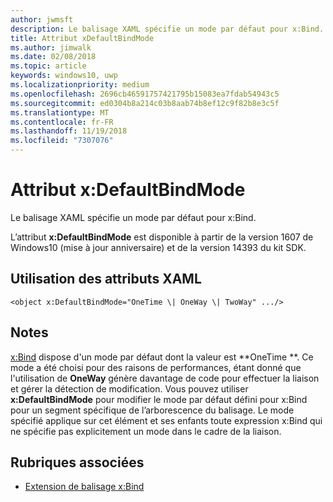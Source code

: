 ```yaml
---
author: jwmsft
description: Le balisage XAML spécifie un mode par défaut pour x:Bind.
title: Attribut xDefaultBindMode
ms.author: jimwalk
ms.date: 02/08/2018
ms.topic: article
keywords: windows10, uwp
ms.localizationpriority: medium
ms.openlocfilehash: 2696cb46591757421795b15083ea7fdab54943c5
ms.sourcegitcommit: ed0304b8a214c03b8aab74b8ef12c9f82b8e3c5f
ms.translationtype: MT
ms.contentlocale: fr-FR
ms.lasthandoff: 11/19/2018
ms.locfileid: "7307076"
---
```

# <a name="xdefaultbindmode-attribute"></a>Attribut x:DefaultBindMode

Le balisage XAML spécifie un mode par défaut pour x:Bind.

L’attribut **x:DefaultBindMode** est disponible à partir de la version 1607 de Windows10 (mise à jour anniversaire) et de la version 14393 du kit SDK.

## <a name="xaml-attribute-usage"></a>Utilisation des attributs XAML

``` syntax
<object x:DefaultBindMode="OneTime \| OneWay \| TwoWay" .../>
```

## <a name="remarks"></a>Notes

[x:Bind](x-bind-markup-extension.md) dispose d'un mode par défaut dont la valeur est **OneTime **. Ce mode a été choisi pour des raisons de performances, étant donné que l'utilisation de **OneWay** génère davantage de code pour effectuer la liaison et gérer la détection de modification. Vous pouvez utiliser **x:DefaultBindMode** pour modifier le mode par défaut défini pour x:Bind pour un segment spécifique de l’arborescence du balisage. Le mode spécifié applique sur cet élément et ses enfants toute expression x:Bind qui ne spécifie pas explicitement un mode dans le cadre de la liaison.

## <a name="related-topics"></a>Rubriques associées

* [Extension de balisage x:Bind](x-bind-markup-extension.md)
